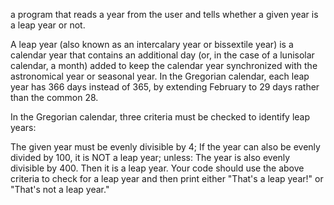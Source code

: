  a program that reads a year from the user and tells whether a given year is a leap year or not.

A leap year (also known as an intercalary year or bissextile year) is a calendar year that contains an additional day (or, in the case of a lunisolar calendar, a month) added to keep the calendar year synchronized with the astronomical year or seasonal year. In the Gregorian calendar, each leap year has 366 days instead of 365, by extending February to 29 days rather than the common 28.

In the Gregorian calendar, three criteria must be checked to identify leap years:

The given year must be evenly divisible by 4;
If the year can also be evenly divided by 100, it is NOT a leap year; unless:
The year is also evenly divisible by 400. Then it is a leap year.
Your code should use the above criteria to check for a leap year and then print either "That's a leap year!" or "That's not a leap year."